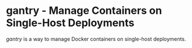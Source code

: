 # gantry - Manage Containers on Single-Host Deployments

*gantry* is a way to manage Docker containers on single-host deployments.
